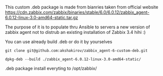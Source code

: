 This custom .deb package is made from bianries taken from official website https://cdn.zabbix.com/zabbix/binaries/stable/6.0/6.0.12/zabbix_agent-6.0.12-linux-3.0-amd64-static.tar.gz

The purpose of it is to populate thru Ansible to servers a new version of zabbix agent not to distrub an existing installation of Zabbix 3.4 hihi :)


You can use already build .deb or do it by yourselves

```
git clone git@github.com:akshakirov/zabbix_agent-6-custom-deb.git

dpkg-deb --build ./zabbix_agent-6.0.12-linux-3.0-amd64-static/
```

.deb package install everyting to /opt/zabbix/
